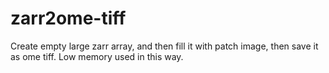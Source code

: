 # zarr2ome-tiff
Create empty large zarr array, and then fill it with patch image, then save it as ome tiff. Low memory used in this way.
